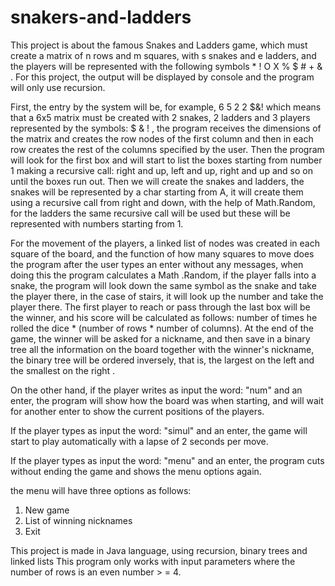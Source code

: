 # snakers-and-ladders
This project is about the famous Snakes and Ladders game, which must create a matrix of n rows and m squares, with s snakes and e ladders, and the players will be represented with the following symbols * ! O X % $ # + & . For this project, the output will be displayed by console and the program will only use recursion.

First, the entry by the system will be, for example, 6 5 2 2 $&! which means that a 6x5 matrix must be created with 2 snakes, 2 ladders and 3 players represented by the symbols: $ & ! , the program receives the dimensions of the matrix and creates the row nodes of the first column and then in each row creates the rest of the columns specified by the user. Then the program will look for the first box and will start to list the boxes starting from number 1 making a recursive call: right and up, left and up, right and up and so on until the boxes run out. Then we will create the snakes and ladders, the snakes will be represented by a char starting from A, it will create them using a recursive call from right and down, with the help of Math.Random, for the ladders the same recursive call will be used but these will be represented with numbers starting from 1.

For the movement of the players, a linked list of nodes was created in each square of the board, and the function of how many squares to move does the program after the user types an enter without any messages, when doing this the program calculates a Math .Random, if the player falls into a snake, the program will look down the same symbol as the snake and take the player there, in the case of stairs, it will look up the number and take the player there. The first player to reach or pass through the last box will be the winner, and his score will be calculated as follows: number of times he rolled the dice * (number of rows * number of columns). At the end of the game, the winner will be asked for a nickname, and then save in a binary tree all the information on the board together with the winner's nickname, the binary tree will be ordered inversely, that is, the largest on the left and the smallest on the right .

On the other hand, if the player writes as input the word: "num" and an enter, the program will show how the board was when starting, and will wait for another enter to show the current positions of the players.

If the player types as input the word: "simul" and an enter, the game will start to play automatically with a lapse of 2 seconds per move.

If the player types as input the word: "menu" and an enter, the program cuts without ending the game and shows the menu options again.

the menu will have three options as follows:
1. New game
2. List of winning nicknames
3. Exit

This project is made in Java language, using recursion, binary trees and linked lists
This program only works with input parameters where the number of rows is an even number  > =  4.
